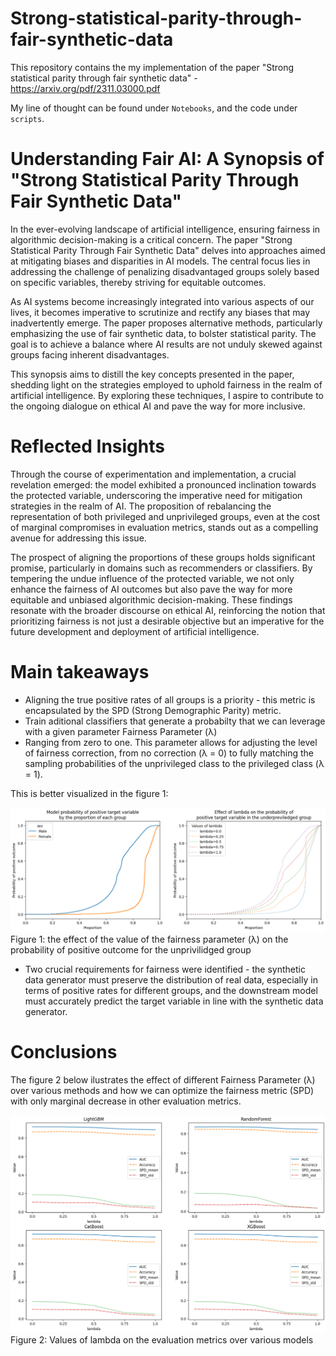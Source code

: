 # Strong-statistical-parity-through-fair-synthetic-data

This repository contains the my implementation of the paper "Strong statistical parity through fair synthetic data" - <https://arxiv.org/pdf/2311.03000.pdf>

My line of thought can be found under `Notebooks`, and the code under `scripts`.

# Understanding Fair AI: A Synopsis of "Strong Statistical Parity Through Fair Synthetic Data"

In the ever-evolving landscape of artificial intelligence, ensuring fairness in algorithmic decision-making is a critical concern. The paper "Strong Statistical Parity Through Fair Synthetic Data" delves into approaches aimed at mitigating biases and disparities in AI models. The central focus lies in addressing the challenge of penalizing disadvantaged groups solely based on specific variables, thereby striving for equitable outcomes.

As AI systems become increasingly integrated into various aspects of our lives, it becomes imperative to scrutinize and rectify any biases that may inadvertently emerge. The paper proposes alternative methods, particularly emphasizing the use of fair synthetic data, to bolster statistical parity. The goal is to achieve a balance where AI results are not unduly skewed against groups facing inherent disadvantages.

This synopsis aims to distill the key concepts presented in the paper, shedding light on the strategies employed to uphold fairness in the realm of artificial intelligence. By exploring these techniques, I aspire to contribute to the ongoing dialogue on ethical AI and pave the way for more inclusive.

# Reflected Insights

Through the course of experimentation and implementation, a crucial revelation emerged: the model exhibited a pronounced inclination towards the protected variable, underscoring the imperative need for mitigation strategies in the realm of AI. The proposition of rebalancing the representation of both privileged and unprivileged groups, even at the cost of marginal compromises in evaluation metrics, stands out as a compelling avenue for addressing this issue.

The prospect of aligning the proportions of these groups holds significant promise, particularly in domains such as recommenders or classifiers. By tempering the undue influence of the protected variable, we not only enhance the fairness of AI outcomes but also pave the way for more equitable and unbiased algorithmic decision-making. These findings resonate with the broader discourse on ethical AI, reinforcing the notion that prioritizing fairness is not just a desirable objective but an imperative for the future development and deployment of artificial intelligence.

# Main takeaways

- Aligning the true positive rates of all groups is a priority - this metric is encapsulated by the SPD (Strong Demographic Parity) metric.
- Train aditional classifiers that generate a probabilty that we can leverage with a given parameter Fairness Parameter (λ)
- Ranging from zero to one. This parameter allows for adjusting the level of fairness correction, from no correction (λ = 0) to fully matching the sampling probabilities of the unprivileged class to the privileged class (λ = 1).

This is better visualized in the figure 1:

![Alt text](image.png)
Figure 1: the effect of the value of the fairness parameter (λ) on the probability of positive outcome for the unprivilidged group

- Two crucial requirements for fairness were identified - the synthetic data generator must preserve the distribution of real data, especially in terms of positive rates for different groups, and the downstream model must accurately predict the target variable in line with the synthetic data generator.

# Conclusions

The figure 2 below ilustrates the effect of different Fairness Parameter (λ) over various methods and how we can optimize the fairness metric (SPD) with only marginal decrease in other evaluation metrics. 

![Alt text](image-1.png)
Figure 2: Values of lambda on the evaluation metrics over various models

